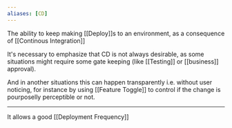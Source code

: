 ```yaml
---
aliases: [CD]
---
```


The ability to keep making [[Deploy]]s to an environment, as a consequence of [[Continous Integration]]

It's necessary to emphasize that CD is not always desirable, as some situations might require some gate keeping (like [[Testing]] or [[business]] approval).

And in another situations this can happen transparently i.e. without user noticing, for instance by using [[Feature Toggle]] to control if the change is pourposelly perceptible or not.

---

It allows a good [[Deployment Frequency]]
